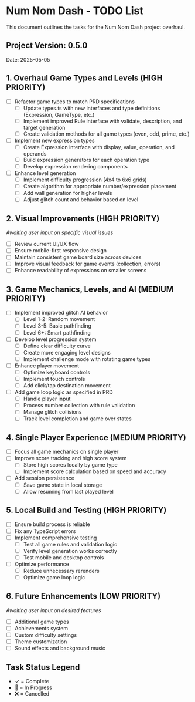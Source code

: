 # Num Nom Dash - TODO List

This document outlines the tasks for the Num Nom Dash project overhaul.

## Project Version: 0.5.0
Date: 2025-05-05

## 1. Overhaul Game Types and Levels (HIGH PRIORITY)

- [ ] Refactor game types to match PRD specifications
  - [ ] Update types.ts with new interfaces and type definitions (Expression, GameType, etc.)
  - [ ] Implement improved Rule interface with validate, description, and target generation
  - [ ] Create validation methods for all game types (even, odd, prime, etc.)
- [ ] Implement new expression types
  - [ ] Create Expression interface with display, value, operation, and operands
  - [ ] Build expression generators for each operation type
  - [ ] Develop expression rendering components
- [ ] Enhance level generation
  - [ ] Implement difficulty progression (4x4 to 6x6 grids)
  - [ ] Create algorithm for appropriate number/expression placement
  - [ ] Add wall generation for higher levels
  - [ ] Adjust glitch count and behavior based on level

## 2. Visual Improvements (HIGH PRIORITY)

*Awaiting user input on specific visual issues*

- [ ] Review current UI/UX flow
- [ ] Ensure mobile-first responsive design
- [ ] Maintain consistent game board size across devices
- [ ] Improve visual feedback for game events (collection, errors)
- [ ] Enhance readability of expressions on smaller screens

## 3. Game Mechanics, Levels, and AI (MEDIUM PRIORITY)

- [ ] Implement improved glitch AI behavior
  - [ ] Level 1-2: Random movement
  - [ ] Level 3-5: Basic pathfinding
  - [ ] Level 6+: Smart pathfinding
- [ ] Develop level progression system
  - [ ] Define clear difficulty curve
  - [ ] Create more engaging level designs
  - [ ] Implement challenge mode with rotating game types
- [ ] Enhance player movement
  - [ ] Optimize keyboard controls
  - [ ] Implement touch controls
  - [ ] Add click/tap destination movement
- [ ] Add game loop logic as specified in PRD
  - [ ] Handle player input
  - [ ] Process number collection with rule validation
  - [ ] Manage glitch collisions
  - [ ] Track level completion and game over states

## 4. Single Player Experience (MEDIUM PRIORITY)

- [ ] Focus all game mechanics on single player
- [ ] Improve score tracking and high score system
  - [ ] Store high scores locally by game type
  - [ ] Implement score calculation based on speed and accuracy
- [ ] Add session persistence
  - [ ] Save game state in local storage
  - [ ] Allow resuming from last played level

## 5. Local Build and Testing (HIGH PRIORITY)

- [ ] Ensure build process is reliable
- [ ] Fix any TypeScript errors
- [ ] Implement comprehensive testing
  - [ ] Test all game rules and validation logic
  - [ ] Verify level generation works correctly
  - [ ] Test mobile and desktop controls
- [ ] Optimize performance
  - [ ] Reduce unnecessary rerenders
  - [ ] Optimize game loop logic

## 6. Future Enhancements (LOW PRIORITY)

*Awaiting user input on desired features*

- [ ] Additional game types
- [ ] Achievements system
- [ ] Custom difficulty settings
- [ ] Theme customization
- [ ] Sound effects and background music

## Task Status Legend

- ✓ = Complete
- 🔄 = In Progress
- ❌ = Cancelled